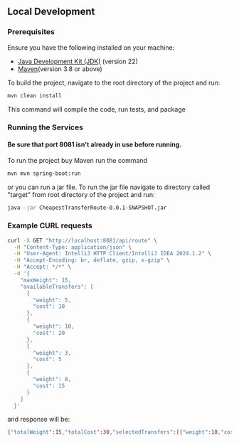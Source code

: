 ## Local Development

### Prerequisites

Ensure you have the following installed on your machine:

- [Java Development Kit (JDK)](https://www.oracle.com/java/technologies/javase/jdk22-archive-downloads.html) (version 22)
- [Maven](https://maven.apache.org/download.cgi)(version 3.8 or above)


To build the project, navigate to the root directory of the project and run:

```bash
mvn clean install
```
This command will compile the code, run tests, and package

### Running the Services

#### Be sure that port 8081 isn't already in use before running.

To run the project buy Maven run the command
```bash
mvn mvn spring-boot:run 
```
or you can run a jar file. To run the jar file navigate to directory called "target" from root directory of the project and run:
```bash
java -jar CheapestTransferRoute-0.0.1-SNAPSHOT.jar
```

### Example CURL requests

```bash
curl -X GET "http://localhost:8081/api/route" \
  -H "Content-Type: application/json" \
  -H "User-Agent: IntelliJ HTTP Client/IntelliJ IDEA 2024.1.2" \
  -H "Accept-Encoding: br, deflate, gzip, x-gzip" \
  -H "Accept: */*" \
  -d '{
    "maxWeight": 15,
    "availableTransfers": [
      {
        "weight": 5,
        "cost": 10
      },
      {
        "weight": 10,
        "cost": 20
      },
      {
        "weight": 3,
        "cost": 5
      },
      {
        "weight": 8,
        "cost": 15
      }
    ]
  }'
```
and response will be:


```bash
{"totalWeight":15,"totalCost":30,"selectedTransfers":[{"weight":10,"cost":20},{"weight":5,"cost":10}]}
```